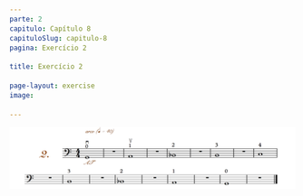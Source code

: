 ```yaml
---
parte: 2
capitulo: Capítulo 8
capituloSlug: capitulo-8
pagina: Exercício 2

title: Exercício 2

page-layout: exercise
image:

---
```


<img src="/assets/graphics/content/2_1_3_2.png"/>